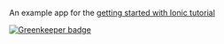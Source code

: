 An example app for the [getting started with Ionic tutorial](https://deepstreamhub.com/tutorials/getting-started/ionic-2/)


[![Greenkeeper badge](https://badges.greenkeeper.io/deepstreamIO/getting-started-ionic-2.svg)](https://greenkeeper.io/)